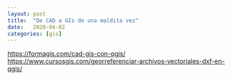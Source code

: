 ```yaml
---
layout: post
title:  "De CAD a GIs de una maldita vez"
date:   2020-04-02
categories: [gis]
---
```

https://formagis.com/cad-gis-con-qgis/
https://www.cursosgis.com/georreferenciar-archivos-vectoriales-dxf-en-qgis/